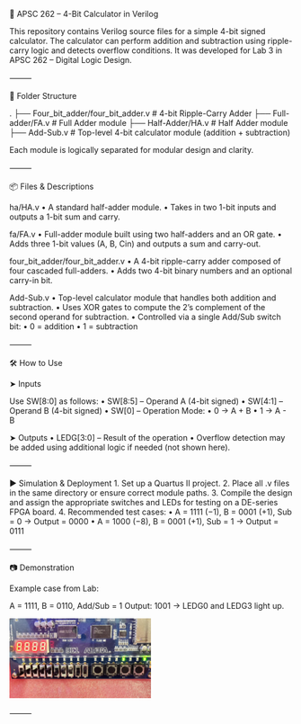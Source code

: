 🔢 APSC 262 – 4-Bit Calculator in Verilog

This repository contains Verilog source files for a simple 4-bit signed calculator. The calculator can perform addition and subtraction using ripple-carry logic and detects overflow conditions. It was developed for Lab 3 in APSC 262 – Digital Logic Design.

⸻

📁 Folder Structure

.
├── Four_bit_adder/four_bit_adder.v   # 4-bit Ripple-Carry Adder
├── Full-adder/FA.v                   # Full Adder module
├── Half-Adder/HA.v                   # Half Adder module
├── Add-Sub.v                 # Top-level 4-bit calculator module (addition + subtraction)

Each module is logically separated for modular design and clarity.

⸻

📦 Files & Descriptions

ha/HA.v
	•	A standard half-adder module.
	•	Takes in two 1-bit inputs and outputs a 1-bit sum and carry.

fa/FA.v
	•	Full-adder module built using two half-adders and an OR gate.
	•	Adds three 1-bit values (A, B, Cin) and outputs a sum and carry-out.

four_bit_adder/four_bit_adder.v
	•	A 4-bit ripple-carry adder composed of four cascaded full-adders.
	•	Adds two 4-bit binary numbers and an optional carry-in bit.

Add-Sub.v
	•	Top-level calculator module that handles both addition and subtraction.
	•	Uses XOR gates to compute the 2’s complement of the second operand for subtraction.
	•	Controlled via a single Add/Sub switch bit:
	•	0 = addition
	•	1 = subtraction

⸻

🛠️ How to Use

➤ Inputs

Use SW[8:0] as follows:
	•	SW[8:5] – Operand A (4-bit signed)
	•	SW[4:1] – Operand B (4-bit signed)
	•	SW[0] – Operation Mode:
	•	0 → A + B
	•	1 → A - B

➤ Outputs
	•	LEDG[3:0] – Result of the operation
	•	Overflow detection may be added using additional logic if needed (not shown here).

⸻

▶️ Simulation & Deployment
	1.	Set up a Quartus II project.
	2.	Place all .v files in the same directory or ensure correct module paths.
	3.	Compile the design and assign the appropriate switches and LEDs for testing on a DE-series FPGA board.
	4.	Recommended test cases:
	•	A = 1111 (−1), B = 0001 (+1), Sub = 0 → Output = 0000
	•	A = 1000 (−8), B = 0001 (+1), Sub = 1 → Output = 0111

⸻

📷 Demonstration

Example case from Lab:

A = 1111, B = 0110, Add/Sub = 1
Output: 1001 → LEDG0 and LEDG3 light up.

<img src="Image/HEIF Image.jpeg" alt="demo" width="50%" />

⸻
